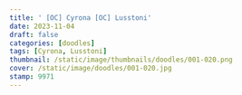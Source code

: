 ```yaml
---
title: ' [OC] Cyrona [OC] Lusstoni'
date: 2023-11-04
draft: false
categories: [doodles]
tags: [Cyrona, Lusstoni]
thumbnail: /static/image/thumbnails/doodles/001-020.png
cover: /static/image/doodles/001-020.jpg
stamp: 9971
---
```

